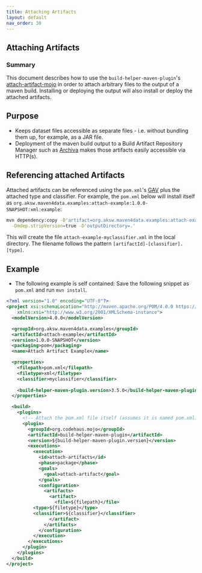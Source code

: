 ```yaml
---
title: Attaching Artifacts
layout: default
nav_order: 30
---
```


## Attaching Artifacts

### Summary

This document describes how to use the `build-helper-maven-plugin`'s [attach-artifact-mojo](https://www.mojohaus.org/build-helper-maven-plugin/attach-artifact-mojo.html)
in order to attach arbitrary files to the output of a maven build.
Installing or deploying the output will also install or deploy the attached artifacts.

## Purpose

* Keeps dataset files accessible as separate files - i.e. without bundling them up, for example, as a JAR file.
* Deployment of the maven build output to a Build Artifact Repository Manager such as [Archiva](https://archiva.apache.org/) makes those artifacts easily accessible via HTTP(s).

## Referencing attached Artifacts

Attached artifacts can be referenced using the `pom.xml`'s [GAV](maven-concepts.md) plus the attached type and classifier.
For example, the `pom.xml` below will install itself as `org.aksw.maven4data.examples:attach-example:1.0.0-SNAPSHOT:xml:example`:

```bash
mvn dependency:copy -D'artifact=org.aksw.maven4data.examples:attach-example:1.0.0-SNAPSHOT:xml:myclassifier' \
  -Dmdep.stripVersion=true -D'outputDirectory=.'
```
This will create the file `attach-example-myclassifier.xml` in the local directory. The filename follows the pattern `[artifactId]-[classifier].[type]`.


## Example

* The following example is self contained: Save the following snippet as `pom.xml` and run `mvn install`.


```xml
<?xml version="1.0" encoding="UTF-8"?>
<project xsi:schemaLocation="http://maven.apache.org/POM/4.0.0 https://maven.apache.org/xsd/maven-4.0.0.xsd" xmlns="http://maven.apache.org/POM/4.0.0"
    xmlns:xsi="http://www.w3.org/2001/XMLSchema-instance">
  <modelVersion>4.0.0</modelVersion>

  <groupId>org.aksw.maven4data.examples</groupId>
  <artifactId>attach-example</artifactId>
  <version>1.0.0-SNAPSHOT</version>
  <packaging>pom</packaging>
  <name>Attach Artifact Example</name>

  <properties>
    <filepath>pom.xml</filepath>    
    <filetype>xml</filetype>
    <classifier>myclassifier</classifier>
    
    <build-helper-maven-plugin.version>3.5.0</build-helper-maven-plugin.version>
  </properties>

  <build>
    <plugins>
      <!-- Attach the pom.xml file itself (assumes it is named pom.xml) -->
      <plugin>
        <groupId>org.codehaus.mojo</groupId>
        <artifactId>build-helper-maven-plugin</artifactId>
        <version>${build-helper-maven-plugin.version}</version>
        <executions>
          <execution>
            <id>attach-artifacts</id>
            <phase>package</phase>
            <goals>
              <goal>attach-artifact</goal>
            </goals>
            <configuration>
              <artifacts>
                <artifact>
                  <file>${filepath}</file>
		  <type>${filetype}</type>
		  <classifier>${classifier}</classifier>
                </artifact>
              </artifacts>
            </configuration>
          </execution>
        </executions>
      </plugin>
    </plugins>
  </build>
</project>
```

